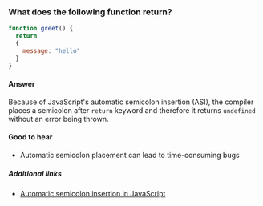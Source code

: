 ### What does the following function return?

```js
function greet() {
  return
  {
    message: "hello"
  }
}
```

#### Answer

Because of JavaScript's automatic semicolon insertion (ASI), the compiler places a semicolon after `return` keyword and therefore it returns `undefined` without an error being thrown.

#### Good to hear

- Automatic semicolon placement can lead to time-consuming bugs

##### Additional links

- [Automatic semicolon insertion in JavaScript](http://2ality.com/2011/05/semicolon-insertion.html)

<!-- tags: (javascript) -->

<!-- expertise: (1) -->
